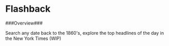 # Flashback

###Overview###

Search any date back to the 1860's, explore the top headlines of the day in the New York Times (WIP)

